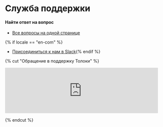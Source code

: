 # Служба поддержки

#### Найти ответ на вопрос

- [Все вопросы на одной странице](troubleshooting.md)

{% if locale == "en-com" %}
- [Присоединиться к нам в Slack](https://join.slack.com/t/tolokacommunity/shared_invite/zt-sxr745fr-dvfZffzvQTwNXOE0gEqysg){% endif %}

{% cut "Обращение в поддержку Толоки" %}

<iframe width="100%" frameborder="0" src="https://forms.yandex.com/surveys/13460895.b14e7083ea92ec27b157232f968e6cb6aedb3685/?lang=ru&iframe=1&service=toloka-ai"></iframe>

{% endcut %}




